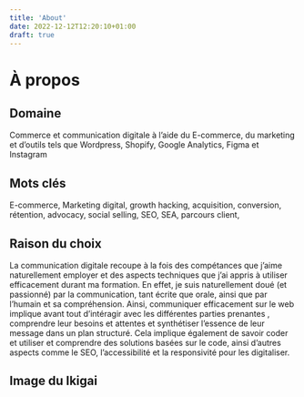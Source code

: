 ```yaml
---
title: 'About'
date: 2022-12-12T12:20:10+01:00
draft: true
---
```


# À propos

## Domaine

Commerce et communication digitale à l’aide du E-commerce, du marketing et d’outils tels que Wordpress, Shopify, Google Analytics, Figma et Instagram

## Mots clés

E-commerce, Marketing digital, growth hacking, acquisition, conversion, rétention, advocacy, social selling, SEO, SEA, parcours client,

## Raison du choix

La communication digitale recoupe à la fois des compétances que j’aime naturellement employer et des aspects techniques que j’ai appris à utiliser efficacement durant ma formation.
En effet, je suis naturellement doué (et passionné) par la communication, tant écrite que orale, ainsi que par l’humain et sa compréhension. Ainsi, communiquer efficacement sur le web implique avant tout d’intéragir avec les différentes parties prenantes , comprendre leur besoins et attentes et synthétiser l’essence de leur message dans un plan structuré. Cela implique également de savoir coder et utiliser et comprendre des solutions basées sur le code, ainsi d’autres aspects comme le SEO, l’accessibilité et la responsivité pour les digitaliser.

## Image du Ikigai
